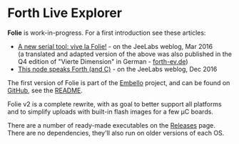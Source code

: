 # Forth Live Explorer

**Folie** is work-in-progress. For a first introduction see these articles:

* [A new serial tool: vive la Folie!](http://jeelabs.org/article/1613b/) - on
  the JeeLabs weblog, Mar 2016  
  (a translated and adapted version of the above was also published in the Q4
  edition of "Vierte Dimension" in German - [forth-ev.de](http://forth-ev.de))
* [This node speaks Forth (and C)](http://jeelabs.org/article/1651c/) - on the
  JeeLabs weblog, Dec 2016

The first version of Folie is part of the [Embello](http://embello.jeelabs.org)
project, and can be found on
[GitHub](https://github.com/jeelabs/embello/tree/master/tools/folie), see the
[README](https://github.com/jeelabs/embello/blob/master/tools/folie/README.md).

Folie v2 is a complete rewrite, with as goal to better support all platforms and
to simplify uploads with built-in flash images for a few µC boards.

There are a number of ready-made executables on the
[Releases](https://github.com/jeelabs/folie/releases) page. There are no
dependencies, they'll also run on older versions of each OS.
